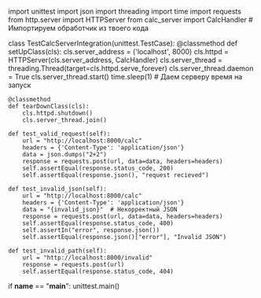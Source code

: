 import unittest
import json
import threading
import time
import requests
from http.server import HTTPServer
from calc_server import CalcHandler  # Импортируем обработчик из твоего кода

class TestCalcServerIntegration(unittest.TestCase):
    @classmethod
    def setUpClass(cls):
        cls.server_address = ('localhost', 8000)
        cls.httpd = HTTPServer(cls.server_address, CalcHandler)
        cls.server_thread = threading.Thread(target=cls.httpd.serve_forever)
        cls.server_thread.daemon = True
        cls.server_thread.start()
        time.sleep(1)  # Даем серверу время на запуск

    @classmethod
    def tearDownClass(cls):
        cls.httpd.shutdown()
        cls.server_thread.join()

    def test_valid_request(self):
        url = "http://localhost:8000/calc"
        headers = {'Content-Type': 'application/json'}
        data = json.dumps("2+2")
        response = requests.post(url, data=data, headers=headers)
        self.assertEqual(response.status_code, 200)
        self.assertEqual(response.json(), "request recieved")

    def test_invalid_json(self):
        url = "http://localhost:8000/calc"
        headers = {'Content-Type': 'application/json'}
        data = "{invalid_json}"  # Некорректный JSON
        response = requests.post(url, data=data, headers=headers)
        self.assertEqual(response.status_code, 400)
        self.assertIn("error", response.json())
        self.assertEqual(response.json()["error"], "Invalid JSON")

    def test_invalid_path(self):
        url = "http://localhost:8000/invalid"
        response = requests.post(url)
        self.assertEqual(response.status_code, 404)

if __name__ == "__main__":
    unittest.main()
